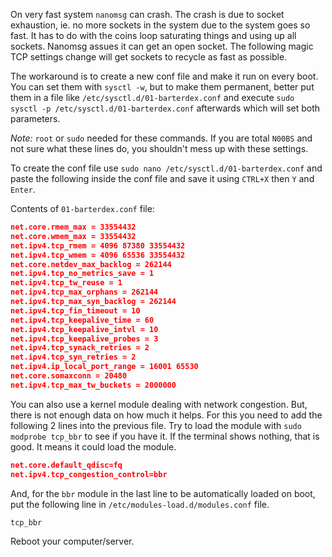 On very fast system `nanomsg` can crash. The crash is due to socket exhaustion, ie. no more sockets in the system due to the system goes so fast. It has to do with the coins loop saturating things and using up all sockets. Nanomsg assues it can get an open socket. The following magic TCP settings change will get sockets to recycle as fast as possible.

The workaround is to create a new conf file and make it run on every boot. You can set them with `sysctl -w`, but to make them permanent, better put them in a file like `/etc/sysctl.d/01-barterdex.conf` and execute `sudo sysctl -p /etc/sysctl.d/01-barterdex.conf` afterwards which will set both parameters.

*Note:* `root` or `sudo` needed for these commands. If you are total `N00BS` and not sure what these lines do, you shouldn't mess up with these settings.

To create the conf file use `sudo nano /etc/sysctl.d/01-barterdex.conf` and paste the following inside the conf file and save it using `CTRL+X` then `Y` and `Enter`.

Contents of `01-barterdex.conf` file:

```JSON
net.core.rmem_max = 33554432
net.core.wmem_max = 33554432
net.ipv4.tcp_rmem = 4096 87380 33554432
net.ipv4.tcp_wmem = 4096 65536 33554432
net.core.netdev_max_backlog = 262144
net.ipv4.tcp_no_metrics_save = 1
net.ipv4.tcp_tw_reuse = 1
net.ipv4.tcp_max_orphans = 262144
net.ipv4.tcp_max_syn_backlog = 262144
net.ipv4.tcp_fin_timeout = 10
net.ipv4.tcp_keepalive_time = 60
net.ipv4.tcp_keepalive_intvl = 10
net.ipv4.tcp_keepalive_probes = 3
net.ipv4.tcp_synack_retries = 2
net.ipv4.tcp_syn_retries = 2
net.ipv4.ip_local_port_range = 16001 65530
net.core.somaxconn = 20480
net.ipv4.tcp_max_tw_buckets = 2000000
```

You can also use a kernel module dealing with network congestion. But, there is not enough data on how much it helps. For this you need to add the following 2 lines into the previous file. Try to load the module with `sudo modprobe tcp_bbr` to see if you have it. If the terminal shows nothing, that is good. It means it could load the module.

```JSON
net.core.default_qdisc=fq
net.ipv4.tcp_congestion_control=bbr
```

And, for the `bbr` module in the last line to be automatically loaded on boot, put the following line in `/etc/modules-load.d/modules.conf` file. 

```shell
tcp_bbr
```

Reboot your computer/server.